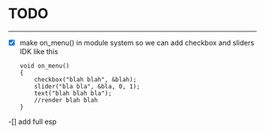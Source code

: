 # TODO

___
-[x]  make on_menu() in module system so we can add checkbox and sliders IDK like this

      ```
      void on_menu()
      {
          checkbox("blah blah", &blah);
          slider("bla bla", &bla, 0, 1);
          text("blah blah bla");
          //render blah blah
      }
      ```
-[] add full esp

